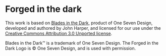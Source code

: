 # Forged in the dark

This work is based on [Blades in the Dark](http://www.bladesinthedark.com/), product of One Seven Design, developed and authored by John Harper, and licensed for our use under the [Creative Commons Attribution 3.0 Unported license](http://creativecommons.org/licenses/by/3.0/).

Blades in the Dark™ is a trademark of One Seven Design. The Forged in the Dark Logo is © One Seven Design, and is used with permission.
